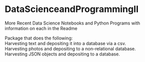 # DataScienceandProgrammingII
More Recent Data Science Notebooks and Python Programs with information on each in the Readme

Package that does the following: <br>
Harvesting text and depositing it into a database via a csv. <br>
Harvesting photos and depositing to a non-relational database. <br>
Harvesting JSON objects and depositing to a database. <br>
